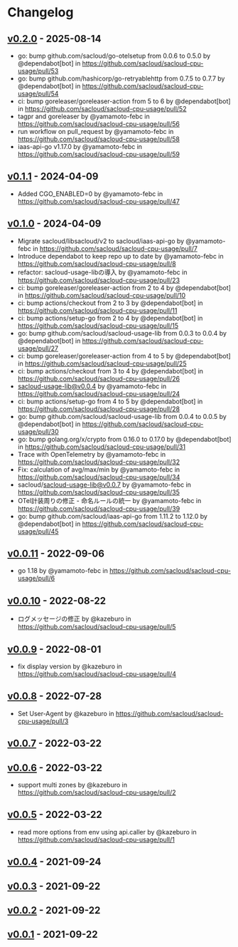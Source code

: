 # Changelog

## [v0.2.0](https://github.com/sacloud/sacloud-cpu-usage/compare/v0.1.1...v0.2.0) - 2025-08-14
- go: bump github.com/sacloud/go-otelsetup from 0.0.6 to 0.5.0 by @dependabot[bot] in https://github.com/sacloud/sacloud-cpu-usage/pull/53
- go: bump github.com/hashicorp/go-retryablehttp from 0.7.5 to 0.7.7 by @dependabot[bot] in https://github.com/sacloud/sacloud-cpu-usage/pull/54
- ci: bump goreleaser/goreleaser-action from 5 to 6 by @dependabot[bot] in https://github.com/sacloud/sacloud-cpu-usage/pull/52
- tagpr and goreleaser by @yamamoto-febc in https://github.com/sacloud/sacloud-cpu-usage/pull/56
- run workflow on pull_request by @yamamoto-febc in https://github.com/sacloud/sacloud-cpu-usage/pull/58
- iaas-api-go v1.17.0 by @yamamoto-febc in https://github.com/sacloud/sacloud-cpu-usage/pull/59

## [v0.1.1](https://github.com/sacloud/sacloud-cpu-usage/compare/v0.1.0...v0.1.1) - 2024-04-09
- Added CGO_ENABLED=0 by @yamamoto-febc in https://github.com/sacloud/sacloud-cpu-usage/pull/47

## [v0.1.0](https://github.com/sacloud/sacloud-cpu-usage/compare/v0.0.11...v0.1.0) - 2024-04-09
- Migrate sacloud/libsacloud/v2 to sacloud/iaas-api-go by @yamamoto-febc in https://github.com/sacloud/sacloud-cpu-usage/pull/7
- Introduce dependabot to keep repo up to date by @yamamoto-febc in https://github.com/sacloud/sacloud-cpu-usage/pull/8
- refactor: sacloud-usage-libの導入 by @yamamoto-febc in https://github.com/sacloud/sacloud-cpu-usage/pull/23
- ci: bump goreleaser/goreleaser-action from 2 to 4 by @dependabot[bot] in https://github.com/sacloud/sacloud-cpu-usage/pull/10
- ci: bump actions/checkout from 2 to 3 by @dependabot[bot] in https://github.com/sacloud/sacloud-cpu-usage/pull/11
- ci: bump actions/setup-go from 2 to 4 by @dependabot[bot] in https://github.com/sacloud/sacloud-cpu-usage/pull/15
- go: bump github.com/sacloud/sacloud-usage-lib from 0.0.3 to 0.0.4 by @dependabot[bot] in https://github.com/sacloud/sacloud-cpu-usage/pull/27
- ci: bump goreleaser/goreleaser-action from 4 to 5 by @dependabot[bot] in https://github.com/sacloud/sacloud-cpu-usage/pull/25
- ci: bump actions/checkout from 3 to 4 by @dependabot[bot] in https://github.com/sacloud/sacloud-cpu-usage/pull/26
- sacloud-usage-lib@v0.0.4 by @yamamoto-febc in https://github.com/sacloud/sacloud-cpu-usage/pull/24
- ci: bump actions/setup-go from 4 to 5 by @dependabot[bot] in https://github.com/sacloud/sacloud-cpu-usage/pull/28
- go: bump github.com/sacloud/sacloud-usage-lib from 0.0.4 to 0.0.5 by @dependabot[bot] in https://github.com/sacloud/sacloud-cpu-usage/pull/30
- go: bump golang.org/x/crypto from 0.16.0 to 0.17.0 by @dependabot[bot] in https://github.com/sacloud/sacloud-cpu-usage/pull/31
- Trace with OpenTelemetry by @yamamoto-febc in https://github.com/sacloud/sacloud-cpu-usage/pull/32
- Fix: calculation of avg/max/min by @yamamoto-febc in https://github.com/sacloud/sacloud-cpu-usage/pull/34
- sacloud/sacloud-usage-lib@v0.0.7 by @yamamoto-febc in https://github.com/sacloud/sacloud-cpu-usage/pull/35
- OTel計装周りの修正 - 命名ルールの統一 by @yamamoto-febc in https://github.com/sacloud/sacloud-cpu-usage/pull/39
- go: bump github.com/sacloud/iaas-api-go from 1.11.2 to 1.12.0 by @dependabot[bot] in https://github.com/sacloud/sacloud-cpu-usage/pull/45

## [v0.0.11](https://github.com/sacloud/sacloud-cpu-usage/compare/v0.0.10...v0.0.11) - 2022-09-06
- go 1.18 by @yamamoto-febc in https://github.com/sacloud/sacloud-cpu-usage/pull/6

## [v0.0.10](https://github.com/sacloud/sacloud-cpu-usage/compare/v0.0.9...v0.0.10) - 2022-08-22
- ログメッセージの修正 by @kazeburo in https://github.com/sacloud/sacloud-cpu-usage/pull/5

## [v0.0.9](https://github.com/sacloud/sacloud-cpu-usage/compare/v0.0.8...v0.0.9) - 2022-08-01
- fix display version by @kazeburo in https://github.com/sacloud/sacloud-cpu-usage/pull/4

## [v0.0.8](https://github.com/sacloud/sacloud-cpu-usage/compare/v0.0.7...v0.0.8) - 2022-07-28
- Set User-Agent by @kazeburo in https://github.com/sacloud/sacloud-cpu-usage/pull/3

## [v0.0.7](https://github.com/sacloud/sacloud-cpu-usage/compare/v0.0.6...v0.0.7) - 2022-03-22

## [v0.0.6](https://github.com/sacloud/sacloud-cpu-usage/compare/v0.0.5...v0.0.6) - 2022-03-22
- support multi zones by @kazeburo in https://github.com/sacloud/sacloud-cpu-usage/pull/2

## [v0.0.5](https://github.com/sacloud/sacloud-cpu-usage/compare/v0.0.4...v0.0.5) - 2022-03-22
- read more options from env using api.caller by @kazeburo in https://github.com/sacloud/sacloud-cpu-usage/pull/1

## [v0.0.4](https://github.com/sacloud/sacloud-cpu-usage/compare/v0.0.3...v0.0.4) - 2021-09-24

## [v0.0.3](https://github.com/sacloud/sacloud-cpu-usage/compare/v0.0.2...v0.0.3) - 2021-09-22

## [v0.0.2](https://github.com/sacloud/sacloud-cpu-usage/compare/v0.0.1...v0.0.2) - 2021-09-22

## [v0.0.1](https://github.com/sacloud/sacloud-cpu-usage/commits/v0.0.1) - 2021-09-22

